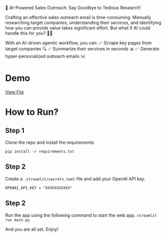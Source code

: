 🚀 AI-Powered Sales Outreach: Say Goodbye to Tedious Research!

Crafting an effective sales outreach email is time-consuming. Manually researching target companies, understanding their services, and identifying how you can provide value takes significant effort. But what if AI could handle this for you? 🤖✨

With an AI-driven agentic workflow, you can:
✅ Scrape key pages from target companies 🔍
✅ Summarize their services in seconds 📊
✅ Generate hyper-personalized outreach emails ✉️

# Demo
[View File](https://drive.google.com/file/d/1xXfBwVqhDtcgD9J5dIeJ1DfPvk3e2GhS/preview)


# How to Run?
## Step 1
Clone the repo and install the requirements

`pip install -r requirements.txt`

## Step 2
Create a `.streamlit/secrets.toml` file and add your OpenAI API key.
```
OPENAI_API_KEY = "XXXXXXXXXXX"
```

## Step 2 
Run the app using the following command to start the web app.
`streamlit run main.py`

And you are all set. Enjoy!
